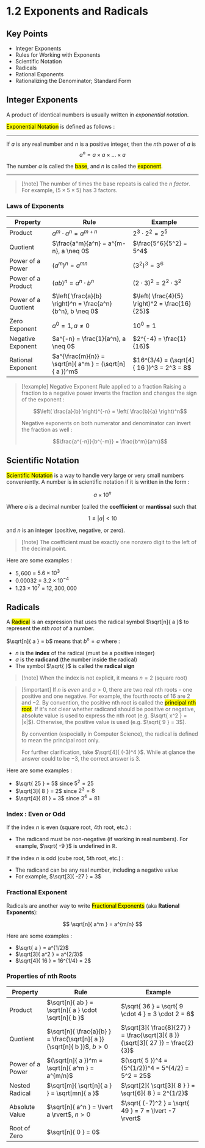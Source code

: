 # 1.2 Exponents and Radicals

## Key Points

- Integer Exponents
- Rules for Working with Exponents
- Scientific Notation
- Radicals
- Rational Exponents
- Rationalizing the Denominator; Standard Form

## Integer Exponents

A product of identical numbers is usually written in *exponential notation*.

<mark class="hltr-trippy">Exponential Notation</mark> is defined as follows :

---

If $a$ is any real number and $n$ is a positive integer, then the $n$th power of $a$ is
$$
a^n = a \times a \times \dots \times a
$$

The number $a$ is called the <mark class="hltr-trippy">base</mark>, and $n$ is called the <mark class="hltr-trippy">exponent</mark>.

---

> [!note] The number of times the base repeats is called the $n$ *factor*.
> For example, $(5 \times 5 \times 5)$ has 3 factors.


### Laws of Exponents

| Property            | Rule                                                       | Example                                        |
| ------------------- | ---------------------------------------------------------- | ---------------------------------------------- |
| Product             | $a^m \cdot a^n = a^{m+n}$                                  | $2^3 \cdot 2^2 = 2^5$                          |
| Quotient            | $\frac{a^m}{a^n} = a^{m-n}, a \neq 0$                      | $\frac{5^6}{5^2} = 5^4$                        |
| Power of a Power    | $(a^m)^n = a^{mn}$                                         | $(3^2)^3 = 3^6$                                |
| Power of a Product  | $(ab)^n = a^n \cdot b^n$                                   | $(2 \cdot 3)^2 = 2^2 \cdot 3^2$                |
| Power of a Quotient | $\left( \frac{a}{b} \right)^n = \frac{a^n}{b^n}, b \neq 0$ | $\left( \frac{4}{5} \right)^2 = \frac{16}{25}$ |
| Zero Exponent       | $a^0 = 1, a \neq 0$                                        | $10^0 = 1$                                     |
| Negative Exponent   | $a^{-n} = \frac{1}{a^n}, a \neq 0$                         | $2^{-4} = \frac{1}{16}$                        |
| Rational Exponent   | $a^{\frac{m}{n}} = \sqrt[n]{ a^m } = (\sqrt[n]{ a })^m$    | $16^{3/4} = (\sqrt[4]{ 16 })^3 = 2^3 = 8$      |

> [!example] Negative Exponent Rule applied to a fraction
> Raising a fraction to a negative power inverts the fraction and changes the sign of the exponent :
> 
> $$\left( \frac{a}{b} \right)^{-n} = \left( \frac{b}{a} \right)^n$$
> 
> Negative exponents on both numerator and denominator can invert the fraction as well :
> 
> $$\frac{a^{-n}}{b^{-m}} = \frac{b^m}{a^n}$$


## Scientific Notation

<mark class="hltr-trippy">Scientific Notation</mark> is a way to handle very large or very small numbers conveniently. A number is in scientific notation if it is written in the form :

$$
a \times 10^n
$$

Where $a$ is a decimal number (called the **coefficient** or **mantissa**) such that

$$
1 \leq |a| < 10
$$

and $n$ is an integer (positive, negative, or zero).

> [!note] The coefficient must be exactly one nonzero digit to the left of the decimal point.

Here are some examples :
- $5,600$ = $5.6 \times 10^3$
- $0.00032$ = $3.2 \times 10^{-4}$
- $1.23 \times 10^7$ = $12,300,000$


## Radicals

A <mark class="hltr-trippy">Radical</mark> is an expression that uses the radical symbol $\sqrt[n]{ a }$ to represent the *nth root* of a number.

$\sqrt[n]{ a } = b$  means that   $b^n = a$  where :
- $n$ is the **index** of the radical (must be a positive integer)
- $a$ is the **radicand** (the number inside the radical)
- The symbol $\sqrt{  }$ is called the **radical sign**

> [!note] When the index is not explicit, it means $n = 2$  (square root)

> [!important] If $n$ is *even* and $a>0$, there are two real nth roots - one positive and one negative. For example, the fourth roots of $16$ are $2$ and $-2$.
> By convention, the positive nth root is called the <mark class="hltr-trippy">principal nth root</mark>. If it's not clear whether radicand should be positive or negative, absolute value is used to express the nth root (e.g. $\sqrt{ x^2 } = |x|$). Otherwise, the positive value is used (e.g. $\sqrt{ 9 } = 3$).
> 
> By convention (especially in Computer Science), the radical is defined to mean the principal root only.
> 
> For further clarification, take $\sqrt[4]{ (-3)^4 }$. While at glance the answer could to be $-3$, the correct answer is $3$.

Here are some examples :
- $\sqrt{ 25 } = 5$  since  $5^2 = 25$
- $\sqrt[3]{ 8 } = 2$  since $2^3 = 8$
- $\sqrt[4]{ 81 } = 3$  since  $3^4 = 81$


### Index : Even or Odd

If the index $n$ is even (square root, 4th root, etc.) :
- The radicand must be non-negative (if working in real numbers). For example, $\sqrt{ -9 }$  is undefined in $\mathbb{R}$.

If the index $n$ is odd (cube root, 5th root, etc.) :
- The radicand can be any real number, including a negative value
- For example, $\sqrt[3]{ -27 } = 3$


### Fractional Exponent

Radicals are another way to write <mark class="hltr-trippy">Fractional Exponents</mark>  (aka **Rational Exponents**):

$$
\sqrt[n]{ a^m } = a^{m/n}
$$

Here are some examples :
- $\sqrt{ a } = a^{1/2}$
- $\sqrt[3]{ a^2 } = a^{2/3}$
- $\sqrt[4]{ 16 } = 16^{1/4} = 2$

### Properties of nth Roots

| Property         | Rule                                                                     | Example                                                                         |
| ---------------- | ------------------------------------------------------------------------ | ------------------------------------------------------------------------------- |
| Product          | $\sqrt[n]{ ab } = \sqrt[n]{ a } \cdot \sqrt[n]{ b }$                     | $\sqrt{ 36 } = \sqrt{ 9 \cdot 4 } = 3 \cdot 2 = 6$                              |
| Quotient         | $\sqrt[n]{ \frac{a}{b} } = \frac{\sqrt[n]{ a }}{\sqrt[n]{ b }}$, $b > 0$ | $\sqrt[3]{ \frac{8}{27} } = \frac{\sqrt[3]{ 8 }}{\sqrt[3]{ 27 }} = \frac{2}{3}$ |
| Power of a Power | $(\sqrt[n]{ a })^m = \sqrt[n]{ a^m } = a^{m/n}$                          | $(\sqrt{ 5 })^4 = (5^{1/2})^4 = 5^{4/2} = 5^2 = 25$                             |
| Nested Radical   | $\sqrt[m]{ \sqrt[n]{ a } } = \sqrt[mn]{ a }$                             | $\sqrt[2]{ \sqrt[3]{ 8 } } = \sqrt[6]{ 8 } = 2^{1/2}$                           |
| Absolute Value   | $\sqrt[n]{ a^n } = \lvert a \rvert$, $n > 0$                             | $\sqrt{ (-7)^2 } = \sqrt{ 49 } = 7 = \lvert -7 \rvert$                          |
| Root of Zero     | $\sqrt[n]{ 0 } = 0$                                                      |                                                                                 |
